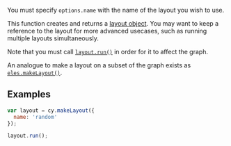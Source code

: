 You must specify `options.name` with the name of the layout you wish to use.

This function creates and returns a [layout object](#layouts).  You may want to keep a reference to the layout for more advanced usecases, such as running multiple layouts simultaneously.

<span class="important-indicator"></span> Note that you must call [`layout.run()`](#layouts/layout-manipulation/layout.run) in order for it to affect the graph.

An analogue to make a layout on a subset of the graph exists as [`eles.makeLayout()`](#collection/layout/eles.makeLayout).


## Examples

```js
var layout = cy.makeLayout({
  name: 'random'
});

layout.run();
```
